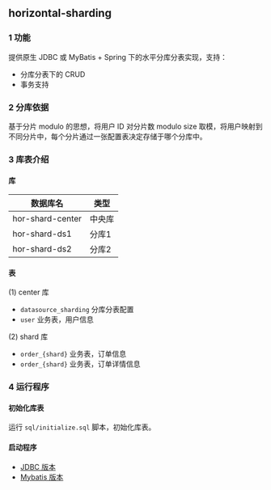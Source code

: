 ## horizontal-sharding

### 1 功能

提供原生 JDBC 或 MyBatis + Spring 下的水平分库分表实现，支持：

- 分库分表下的 CRUD
- 事务支持

### 2 分库依据

基于分片 modulo 的思想，将用户 ID 对分片数 modulo size 取模，将用户映射到不同分片中，每个分片通过一张配置表决定存储于哪个分库中。

### 3 库表介绍

#### 库

| 数据库名         | 类型   |
| ---------------- | ------ |
| hor-shard-center | 中央库 |
| hor-shard-ds1    | 分库1  |
| hor-shard-ds2    | 分库2  |

#### 表

(1) center 库

- `datasource_sharding` 分库分表配置
- `user` 业务表，用户信息

(2) shard 库

- `order_{shard}` 业务表，订单信息
- `order_{shard}` 业务表，订单详情信息

### 4 运行程序

#### 初始化库表

运行 `sql/initialize.sql` 脚本，初始化库表。

#### 启动程序

- [JDBC 版本](./jdbc-impl)
- [Mybatis 版本](./mybatis-impl)